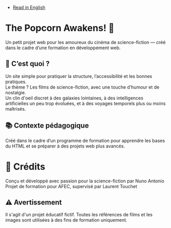- [Read in English](README.md)

# The Popcorn Awakens! 🍿 

Un petit projet web pour les amoureux du cinéma de science-fiction — créé dans le cadre d’une formation en développement web.

## 🌌 C’est quoi ?

Un site simple pour pratiquer la structure, l’accessibilité et les bonnes pratiques.  
Le thème ? Les films de science-fiction, avec une touche d’humour et de nostalgie.  
Un clin d'oeil discret à des galaxies lointaines, à des intelligences artificielles un peu trop évoluées, et à des voyages temporels plus ou moins maîtrisés.

## 📚 Contexte pédagogique

Créé dans le cadre d’un programme de formation pour apprendre les bases du HTML et se préparer à des projets web plus avancés.

# 🤖 Crédits

Conçu et développé avec passion pour la science-fiction par Nuno Antonio  
Projet de formation pour AFEC, supervisé par Laurent Touchet

## ⚠️ Avertissement

Il s'agit d'un projet éducatif fictif. Toutes les références de films et les images sont utilisées à des fins de formation uniquement.